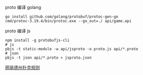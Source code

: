 proto 编译 golang
```shell
go install github.com/golang/protobuf/protoc-gen-go 
cmd/protoc-3.19.4/bin/protoc.exe --go_out=./ api/game.api
```

proto 编译 js
```shell
npm install -g protobufjs-cli
# js
pbjs -t static-module -w api/jsproto -o proto.js api/*.proto
# json
pbjs -t json api/*.proto > jsproto.json
```


[网易德州扑克规则](http://sports.163.com/special/poker_rule/?ivk_sa=1025883k)

